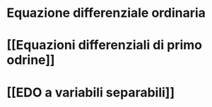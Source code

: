 # Equazione differenziale ordinaria



# [[Equazioni differenziali di primo odrine]]

# [[EDO a variabili separabili]]
